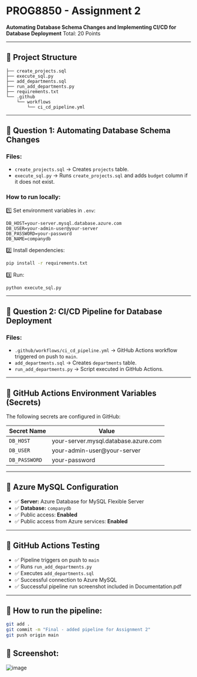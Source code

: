 # PROG8850 - Assignment 2

**Automating Database Schema Changes and Implementing CI/CD for Database Deployment**
Total: 20 Points

---

## 🔹 Project Structure

```
├── create_projects.sql
├── execute_sql.py
├── add_departments.sql
├── run_add_departments.py
├── requirements.txt
└── .github
    └── workflows
        └── ci_cd_pipeline.yml
```

---

## 🔹 Question 1: Automating Database Schema Changes

### Files:

- `create_projects.sql` → Creates `projects` table.
- `execute_sql.py` → Runs `create_projects.sql` and adds `budget` column if it does not exist.

### How to run locally:

1️⃣ Set environment variables in `.env`:

```env
DB_HOST=your-server.mysql.database.azure.com
DB_USER=your-admin-user@your-server
DB_PASSWORD=your-password
DB_NAME=companydb
```

2️⃣ Install dependencies:

```bash
pip install -r requirements.txt
```

3️⃣ Run:

```bash
python execute_sql.py
```

---

## 🔹 Question 2: CI/CD Pipeline for Database Deployment

### Files:

- `.github/workflows/ci_cd_pipeline.yml` → GitHub Actions workflow triggered on push to `main`.
- `add_departments.sql` → Creates `departments` table.
- `run_add_departments.py` → Script executed in GitHub Actions.

---

## 🔹 GitHub Actions Environment Variables (Secrets)

The following secrets are configured in GitHub:

| Secret Name   | Value                                |
| ------------- | ------------------------------------ |
| `DB_HOST`     | your-server.mysql.database.azure.com |
| `DB_USER`     | your-admin-user@your-server          |
| `DB_PASSWORD` | your-password                        |

---

## 🔹 Azure MySQL Configuration

- ✅ **Server:** Azure Database for MySQL Flexible Server
- ✅ **Database:** `companydb`
- ✅ Public access: **Enabled**
- ✅ Public access from Azure services: **Enabled**


---

## 🔹 GitHub Actions Testing

- ✅ Pipeline triggers on push to `main`
- ✅ Runs `run_add_departments.py`
- ✅ Executes `add_departments.sql`
- ✅ Successful connection to Azure MySQL
- ✅ Successful pipeline run screenshot included in Documentation.pdf

---

## 🔹 How to run the pipeline:

```bash
git add .
git commit -m "Final - added pipeline for Assignment 2"
git push origin main
```
## 🔹 Screenshot:
![image](https://github.com/user-attachments/assets/a320ced3-bba8-422f-96af-189237c05dc1)

